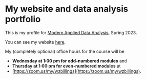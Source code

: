 # My website and data analysis portfolio


This is my profile for [Modern Applied Data Analysis](https://andreashandel.github.io/MADAcourse/index.html),
Spring 2023.

You can see my website [here](https://wzbillings.github.io/ZaneBillings-MADA-portfolio/).

My (completely optional) office hours for the course will be
* **Wednesday at 1:00 pm for odd-numbered modules** and
* **Thursday at 1:00 pm for even-numbered modules** at
* [https://zoom.us/my/wzbillings](https://zoom.us/my/wzbillings).
